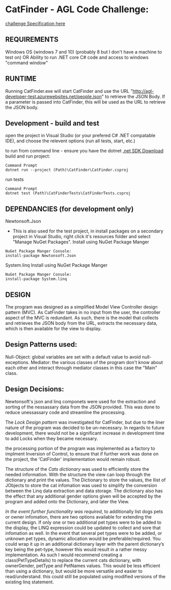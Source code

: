 # CatFinder - AGL Code Challenge:

[challenge Specification here](http://agl-developer-test.azurewebsites.net)

## REQUIREMENTS
Windows OS (windows 7 and 10) (probably 8 but I don't have a machine to test on)
OR Ability to run .NET core C# code and access to windows "command window"


## RUNTIME
Running CatFinder.exe will start CatFinder and use the URL "http://agl-developer-test.azurewebsites.net/people.json" to retrieve the JSON Body.
If a parameter is passed into CatFinder, this will be used as the URL to retrieve the JSON body.

## Development - build and test
open the project in Visual Studio (or your prefered C# .NET compatable IDE), and choose the relevent options (run all tests, start, etc.)

to run from command line - ensure you have the dotnet [ .net SDK Download ](https://download.visualstudio.microsoft.com/download/pr/f96333a0-ed33-4ebd-9e48-8608bb62e874/525197a37079042c52003753049e443c/dotnet-sdk-2.2.402-osx-gs-x64.pkg) 
build and run project:
```
Command Prompt
dotnet run --project (Path)\CatFinder\CatFinder.csproj
```

run tests
```
Command Prompt
dotnet test (Path)\CatFinderTests\CatFinderTests.csproj
```



## DEPENDANCIES (for development only)
Newtonsoft.Json
 - This is also used for the test project, in install packages on a secondary project in Visual Studio, right click it's resources folder and select "Manage NuGet Packages".
Install using NuGet Package Manger
```
NuGet Package Manger Console: 
install-package Newtonsoft.Json
```

System.linq
Install using NuGet Package Manger
```
NuGet Package Manger Console: 
install-package System.linq
```



## DESIGN
The program was designed as a simplified Model View Controller design pattern (MVC). As CatFinder takes in no input from the user, the controller aspect of the MVC is redundant. As such, there is the model that collects and retrieves the JSON body from the URL, extracts the necessary data, which is then available for the view to display. 

## Design Patterns used:
Null-Object: global variables are set with a default value to avoid null-exceptions. 
Mediator: the various classes of the program don't know about each other and interact through mediator classes in this case the "Main" class.


## Design Decisions:
Newtonsoft's json and linq componets were used for the extraction and sorting of the nessassary data from the JSON provided. This was done to reduce unessassary code and streamline the processing.

The *Lock Design pattern* was investigated for CatFinder, but due to the liner nature of the program was decided to be un-necessary. In regards to future development, there would not be a significant increase in development time to add Locks when they became necessary. 

the processing portion of the program was implemented as a factory to implment Inversion of Control, to ensure that if further work was done on the project, the 'CatFinder' implementation would remain robust.



The structure of the *Cats dictionary* was used to efficiently store the needed information. With the structure the view can loop through the dictionary and print the values. The Dictionary to store the values, the Ilist of JObjects to store the cat infomation was used to simplify the conversion between the Linq data extraction and data storage.
The dictionary also has the effect that any additional gender options given will be accepted by the program and added onto the Dictionary, and later the View.

*In the event further functionality was required*, to additionally list dogs pets or owner infomation, there are two options available for extending the current design. 
If only one or two additional pet types were to be added to the display, the LINQ expression could be updated to collect and sore that infomation as well. In the event that several pet types were to be added, or unknown pet types, dynamic allocation would be preferable/required. You could wrap it up in an additional dictionary layer with the parent dictionary’s key being the pet-type, however this would result in a rather messy implementation. As such I would recommend creating a class(PetTypeDetails) to replace the current cats dictionary, with ownerGender, petType and PetNames values. This would be less efficient than using a dictionary, but would be more versatile and easier to read/understand. this could still be populated using modified versions of the existing linq statement.
